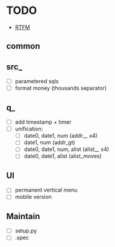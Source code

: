 # TODO

- [RTFM](https://jinja.palletsprojects.com/en/3.0.x/templates/)

## common

## src_
- [ ] parametered sqls
- [ ] format money (thousands separator)

## q_
- [ ] add timestamp + timer
- [ ] unification:
  - [ ] date0, date1, num (addr_*_* x4)
  - [ ] date1, num (addr_gt)
  - [ ] date0, date1, num, alist (alist_*_* x4)
  - [ ] date0, date1, alist (alist_moves)

## UI
- [ ] permanent vertical menu
- [ ] mobile version

## Maintain
- [ ] setup.py
- [ ] .spec
